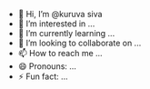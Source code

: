 - 👋 Hi, I’m @kuruva siva
- 👀 I’m interested in ...
- 🌱 I’m currently learning ...
- 💞️ I’m looking to collaborate on ...
- 📫 How to reach me ...
- 😄 Pronouns: ...
- ⚡ Fun fact: ...

<!---
kuruva siva/kuruva Shivais a ✨ special ✨ repository because its `README.md` (this file) appears on your GitHub profile.
You can click the Preview link to take a look at your changes.
--->
